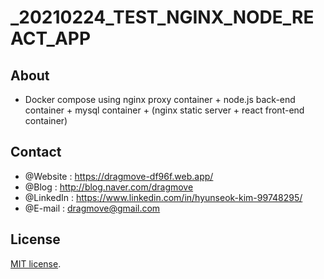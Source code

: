 # _20210224_TEST_NGINX_NODE_REACT_APP

## About

- Docker compose using nginx proxy container + node.js back-end container + mysql container + (nginx static server + react front-end container)

## Contact

- @Website : https://dragmove-df96f.web.app/
- @Blog : http://blog.naver.com/dragmove
- @LinkedIn : https://www.linkedin.com/in/hyunseok-kim-99748295/
- @E-mail : dragmove@gmail.com

## License

[MIT license](http://danro.mit-license.org/).
